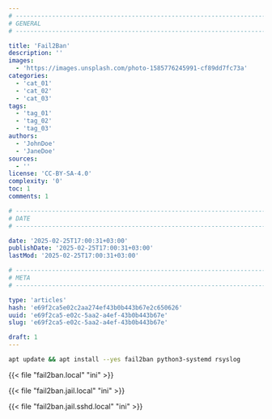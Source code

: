 ```yaml
---
# -------------------------------------------------------------------------------------------------------------------- #
# GENERAL
# -------------------------------------------------------------------------------------------------------------------- #

title: 'Fail2Ban'
description: ''
images:
  - 'https://images.unsplash.com/photo-1585776245991-cf89dd7fc73a'
categories:
  - 'cat_01'
  - 'cat_02'
  - 'cat_03'
tags:
  - 'tag_01'
  - 'tag_02'
  - 'tag_03'
authors:
  - 'JohnDoe'
  - 'JaneDoe'
sources:
  - ''
license: 'CC-BY-SA-4.0'
complexity: '0'
toc: 1
comments: 1

# -------------------------------------------------------------------------------------------------------------------- #
# DATE
# -------------------------------------------------------------------------------------------------------------------- #

date: '2025-02-25T17:00:31+03:00'
publishDate: '2025-02-25T17:00:31+03:00'
lastMod: '2025-02-25T17:00:31+03:00'

# -------------------------------------------------------------------------------------------------------------------- #
# META
# -------------------------------------------------------------------------------------------------------------------- #

type: 'articles'
hash: 'e69f2ca5e02c2aa274ef43b0b443b67e2c650626'
uuid: 'e69f2ca5-e02c-5aa2-a4ef-43b0b443b67e'
slug: 'e69f2ca5-e02c-5aa2-a4ef-43b0b443b67e'

draft: 1
---
```




<!--more-->

```bash
apt update && apt install --yes fail2ban python3-systemd rsyslog
```

{{< file "fail2ban.local" "ini" >}}

{{< file "fail2ban.jail.local" "ini" >}}

{{< file "fail2ban.jail.sshd.local" "ini" >}}
